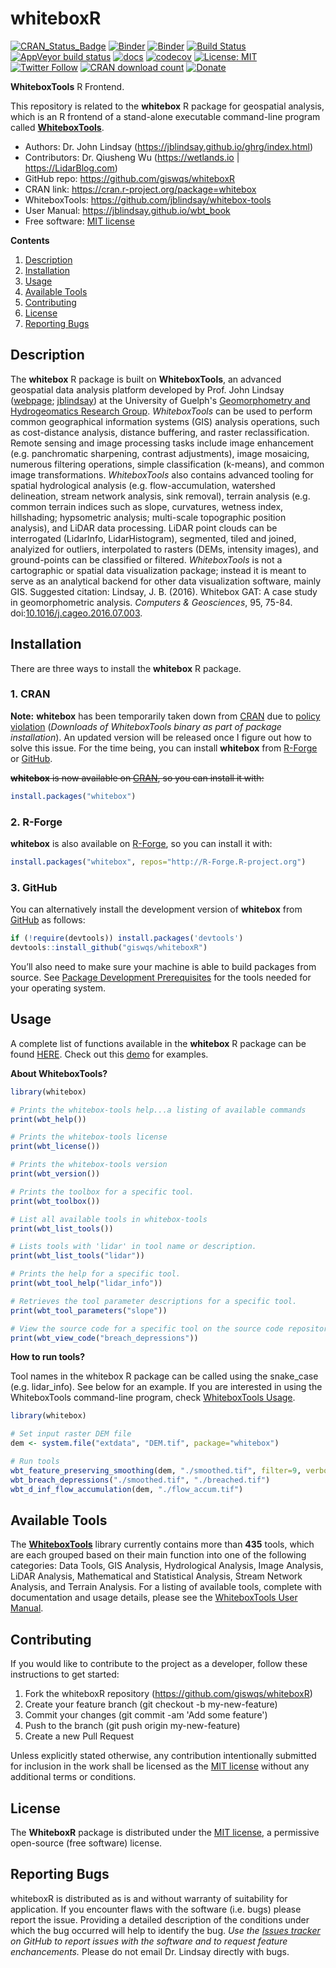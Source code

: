 # whiteboxR

[![CRAN\_Status\_Badge](https://www.r-pkg.org/badges/version/whitebox)](https://cran.r-project.org/package=whitebox)
[![Binder](https://mybinder.org/badge_logo.svg)](https://gishub.org/whiteboxR-cloud)
[![Binder](https://binder.pangeo.io/badge.svg)](https://binder.pangeo.io/v2/gh/giswqs/whitebox-r-binder/master?urlpath=rstudio)
[![Build Status](https://travis-ci.org/giswqs/whiteboxR.svg?branch=master)](https://travis-ci.org/giswqs/whiteboxR)
[![AppVeyor build status](https://ci.appveyor.com/api/projects/status/github/giswqs/whiteboxR?branch=master&svg=true)](https://ci.appveyor.com/project/giswqs/whiteboxR)
[![docs](https://img.shields.io/badge/docs-passing-brightgreen.svg)](https://giswqs.github.io/whiteboxR)
[![codecov](https://codecov.io/gh/giswqs/whiteboxR/branch/master/graph/badge.svg)](https://codecov.io/gh/giswqs/whiteboxR)
[![License: MIT](https://img.shields.io/badge/License-MIT-yellow.svg)](https://opensource.org/licenses/MIT)
[![Twitter Follow](https://img.shields.io/twitter/follow/giswqs?style=social)](https://twitter.com/giswqs)
[![CRAN download count](https://cranlogs.r-pkg.org/badges/grand-total/whitebox)](https://cranlogs.r-pkg.org/badges/grand-total/whitebox)
[![Donate](https://img.shields.io/badge/Donate-Buy%20me%20a%20coffee-yellowgreen.svg)](https://www.buymeacoffee.com/giswqs)


**WhiteboxTools** R Frontend.

This repository is related to the **whitebox** R package for geospatial analysis, which is an R frontend of a stand-alone executable command-line program called **[WhiteboxTools](https://github.com/jblindsay/whitebox-tools)**. 

* Authors: Dr. John Lindsay (<https://jblindsay.github.io/ghrg/index.html>)
* Contributors: Dr. Qiusheng Wu (<https://wetlands.io> | <https://LidarBlog.com>)
* GitHub repo: <https://github.com/giswqs/whiteboxR>
* CRAN link: <https://cran.r-project.org/package=whitebox>
* WhiteboxTools: <https://github.com/jblindsay/whitebox-tools>
* User Manual: <https://jblindsay.github.io/wbt_book>
* Free software: [MIT license](https://opensource.org/licenses/MIT)


**Contents**

1. [Description](#description)
2. [Installation](#installation)
3. [Usage](#usage)
4. [Available Tools](#available-tools)
5. [Contributing](#contributing)
6. [License](#license)
7. [Reporting Bugs](#reporting-bugs)

## Description

The **whitebox** R package is built on **WhiteboxTools**, an advanced geospatial data analysis platform developed by Prof. John Lindsay ([webpage](https://jblindsay.github.io/ghrg/index.html); [jblindsay](https://github.com/jblindsay)) at the University of Guelph's [Geomorphometry and Hydrogeomatics Research Group](https://jblindsay.github.io/ghrg/index.html). *WhiteboxTools* can be used to perform common geographical information systems (GIS) analysis operations, such as cost-distance analysis, distance buffering, and raster reclassification. Remote sensing and image processing tasks include image enhancement (e.g. panchromatic sharpening, contrast adjustments), image mosaicing, numerous filtering operations, simple classification (k-means), and common image transformations. *WhiteboxTools* also contains advanced tooling for spatial hydrological analysis (e.g. flow-accumulation, watershed delineation, stream network analysis, sink removal), terrain analysis (e.g. common terrain indices such as slope, curvatures, wetness index, hillshading; hypsometric analysis; multi-scale topographic position analysis), and LiDAR data processing. LiDAR point clouds can be interrogated (LidarInfo, LidarHistogram), segmented, tiled and joined, analyized for outliers, interpolated to rasters (DEMs, intensity images), and ground-points can be classified or filtered. *WhiteboxTools* is not a cartographic or spatial data visualization package; instead it is meant to serve as an analytical backend for other data visualization software, mainly GIS. Suggested citation: Lindsay, J. B. (2016). Whitebox GAT: A case study in geomorphometric analysis. _Computers & Geosciences_, 95, 75-84. doi:[10.1016/j.cageo.2016.07.003](http://dx.doi.org/10.1016/j.cageo.2016.07.003).

## Installation

There are three ways to install the **whitebox** R package.

### 1. CRAN

**Note:** **whitebox** has been temporarily taken down from [CRAN](https://cran.r-project.org/package=whitebox) due to [policy violation](https://cran.r-project.org/web/packages/policies.html) (*Downloads of WhiteboxTools binary as part of package installation*). An updated version will be released once I figure out how to solve this issue. For the time being, you can install **whitebox** from [R-Forge](https://r-forge.r-project.org/R/?group_id=2337) or [GitHub](https://github.com/giswqs/whiteboxR).

~~**whitebox** is now available on [CRAN](https://cran.r-project.org/package=whitebox), so you can install it with:~~

```R
install.packages("whitebox")
```

### 2. R-Forge

**whitebox** is also available on [R-Forge](https://r-forge.r-project.org/R/?group_id=2337), so you can install it with:

```R
install.packages("whitebox", repos="http://R-Forge.R-project.org")
```

### 3. GitHub

You can alternatively install the development version of **whitebox** from [GitHub](https://github.com/giswqs/whiteboxR) as follows:

```R
if (!require(devtools)) install.packages('devtools')
devtools::install_github("giswqs/whiteboxR")
```

You’ll also need to make sure your machine is able to build packages from source. See [Package Development Prerequisites](http://www.rstudio.com/ide/docs/packages/prerequisites) for the tools needed for your operating system.

## Usage

A complete list of functions available in the **whitebox** R package can be found [HERE](https://giswqs.github.io/whiteboxR/reference/index.html). Check out this [demo](https://giswqs.github.io/whiteboxR/articles/demo.html) for examples.

**About WhiteboxTools?**

```R
library(whitebox)

# Prints the whitebox-tools help...a listing of available commands
print(wbt_help())

# Prints the whitebox-tools license
print(wbt_license())

# Prints the whitebox-tools version
print(wbt_version())

# Prints the toolbox for a specific tool.
print(wbt_toolbox())

# List all available tools in whitebox-tools
print(wbt_list_tools())

# Lists tools with 'lidar' in tool name or description.
print(wbt_list_tools("lidar"))

# Prints the help for a specific tool.
print(wbt_tool_help("lidar_info"))

# Retrieves the tool parameter descriptions for a specific tool.
print(wbt_tool_parameters("slope"))

# View the source code for a specific tool on the source code repository.
print(wbt_view_code("breach_depressions"))
```

**How to run tools?**


Tool names in the whitebox R package can be called using the snake_case (e.g. lidar_info). See below for an example. If you are interested in using the WhiteboxTools command-line program, check [WhiteboxTools Usage](https://github.com/jblindsay/whitebox-tools#3-usage).

```R
library(whitebox)

# Set input raster DEM file
dem <- system.file("extdata", "DEM.tif", package="whitebox")

# Run tools
wbt_feature_preserving_smoothing(dem, "./smoothed.tif", filter=9, verbose_mode = TRUE)
wbt_breach_depressions("./smoothed.tif", "./breached.tif")
wbt_d_inf_flow_accumulation(dem, "./flow_accum.tif")
```

## Available Tools

The **[WhiteboxTools](https://github.com/jblindsay/whitebox-tools)** library currently contains more than **435** tools, which are each grouped based on their main function into one of the following categories: Data Tools, GIS Analysis, Hydrological Analysis, Image Analysis, LiDAR Analysis, Mathematical and Statistical Analysis, Stream Network Analysis, and Terrain Analysis. For a listing of available tools, complete with documentation and usage details, please see the [WhiteboxTools User Manual](https://jblindsay.github.io/wbt_book/available_tools/index.html).


## Contributing

If you would like to contribute to the project as a developer, follow these instructions to get started:

1. Fork the whiteboxR repository (<https://github.com/giswqs/whiteboxR>)
2. Create your feature branch (git checkout -b my-new-feature)
3. Commit your changes (git commit -am 'Add some feature')
4. Push to the branch (git push origin my-new-feature)
5. Create a new Pull Request

Unless explicitly stated otherwise, any contribution intentionally submitted for inclusion in the work shall be licensed as the [MIT license](https://opensource.org/licenses/MIT) without any additional terms or conditions.

## License

The **WhiteboxR** package is distributed under the [MIT license](https://opensource.org/licenses/MIT), a permissive open-source (free software) license.


## Reporting Bugs

whiteboxR is distributed as is and without warranty of suitability for application. If you encounter flaws with the software (i.e. bugs) please report the issue. Providing a detailed description of the conditions under which the bug occurred will help to identify the bug. *Use the [Issues tracker](https://github.com/giswqs/whiteboxR/issues) on GitHub to report issues with the software and to request feature enchancements.* Please do not email Dr. Lindsay directly with bugs.
